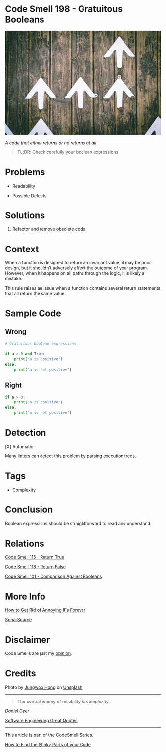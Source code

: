 # Code Smell 198 - Gratuitous Booleans
            
![Code Smell 198 - Gratuitous Booleans](Code%20Smell%20198%20-%20Gratuitous%20Booleans.jpg)

*A code that either returns or no returns at all*

> TL;DR: Check carefully your boolean expressions

# Problems

- Readability

- Possible Defects

# Solutions

1. Refactor and remove obsolete code

# Context

When a function is designed to return an invariant value, it may be poor design, but it shouldn’t adversely affect the outcome of your program. However, when it happens on all paths through the logic, it is likely a mistake.

This rule raises an issue when a function contains several return statements that all return the same value.

# Sample Code

## Wrong

[Gist Url]: # (https://gist.github.com/mcsee/dc73985cd7ff45aa7496f41f96e81fe3)
```python
# Gratuitous boolean expressions

if a > 0 and True:
    print("a is positive")
else:
    print("a is not positive")

```

## Right

[Gist Url]: # (https://gist.github.com/mcsee/c8d0be601736520faa86a8d7e781be2f)
```python
if a > 0:
    print("a is positive")
else:
    print("a is not positive")
```

# Detection

[X] Automatic 

Many [linters](https://rules.sonarsource.com/javascript/type/Code%20Smell/RSPEC-2589) can detect this problem by parsing execution trees.

# Tags

- Complexity

# Conclusion

Boolean expressions should be straightforward to read and understand.

# Relations

[Code Smell 115 - Return True](https://github.com/mcsee/Software-Design-Articles/tree/main/Articles/Code%20Smells/Code%20Smell%20115%20-%20Return%20True/readme.md)

[Code Smell 118 - Return False](https://github.com/mcsee/Software-Design-Articles/tree/main/Articles/Code%20Smells/Code%20Smell%20118%20-%20Return%20False/readme.md)

[Code Smell 101 - Comparison Against Booleans](https://github.com/mcsee/Software-Design-Articles/tree/main/Articles/Code%20Smells/Code%20Smell%20101%20-%20Comparison%20Against%20Booleans/readme.md)

# More Info

[How to Get Rid of Annoying IFs Forever](https://github.com/mcsee/Software-Design-Articles/tree/main/Articles/Theory/How%20to%20Get%20Rid%20of%20Annoying%20IFs%20Forever/readme.md)

[SonarSource](https://rules.sonarsource.com/javascript/type/Code%20Smell/RSPEC-2589)

# Disclaimer

Code Smells are just my [opinion](https://github.com/mcsee/Software-Design-Articles/tree/main/Articles/Blogging/I%20Wrote%20More%20than%2090%20Articles%20on%202021%20Here%20is%20What%20I%20Learned/readme.md).

# Credits

Photo by [Jungwoo Hong](https://unsplash.com/@hjwinunsplsh) on [Unsplash](https://unsplash.com/images/things/arrow)
    
* * *

> The central enemy of reliability is complexity.

_Daniel Geer_

[Software Engineering Great Quotes](https://github.com/mcsee/Software-Design-Articles/tree/main/Articles/Quotes/Software%20Engineering%20Great%20Quotes/readme.md)

* * *

This article is part of the CodeSmell Series.

[How to Find the Stinky Parts of your Code](https://github.com/mcsee/Software-Design-Articles/tree/main/Articles/Code%20Smells/How%20to%20Find%20the%20Stinky%20parts%20of%20your%20Code/readme.md)